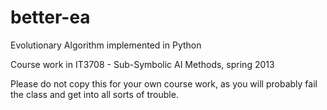 better-ea
=========

Evolutionary Algorithm implemented in Python

Course work in IT3708 - Sub-Symbolic AI Methods, spring 2013

Please do not copy this for your own course work, as you will probably fail the class and get into all sorts of trouble.
